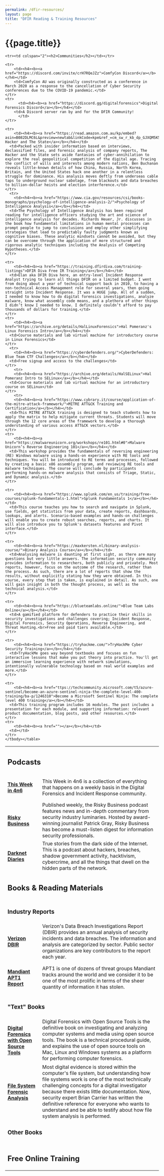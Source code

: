 ```yaml
---
permalink: /dfir-resources/
layout: page
title: "DFIR Reading & Training Resources"
---
```


<h1>{{page.title}}</h1>
<div class="links">
  <table><tbody>
  <tr><td colspan="2"><h2>Podcasts</h2></td></tr>
    <tr> 
      <td><h4><b><a href="https://thisweekin4n6.com/podcast/">This Week in 4n6</a></b></h4></td>
      <td>This Week in 4n6 is a collection of everything that happens on a weekly basis in the Digital Forensics and Incident Response community.</td>
    </tr>
      <tr> 
        <td><h4><b><a href="https://risky.biz/">Risky Business</a></b></h4></td>
      <td>Published weekly, the Risky Business podcast features news and in-depth commentary from security industry luminaries. Hosted by award-winning journalist Patrick Gray, Risky Business has become a must-listen digest for information security professionals.
        </td>
    </tr>
      <tr> 
        <td><h4><b><a href="https://darknetdiaries.com/">Darknet Diaries</a></b></h4></td>
      <td>True stories from the dark side of the Internet. This is a podcast about hackers, breaches, shadow government activity, hacktivism, cybercrime, and all the things that dwell on the hidden parts of the network.
        </td>
    </tr>

    <tr><td colspan="2"><h2>Communities</h2></td></tr>

    <tr> 
        <td><h4><b><a href="https://discord.com/invite/crH7RQeJZz">ComfyCon Discord</a></b></h4></td>
        <td>ComfyCon AU was originally constructed as a conference in March 2020 as a response to the cancellation of Cyber Security conferences due to the COVID-19 pandemic.</td>
    </tr>
    <tr> 
          <td><h4><b><a href="https://discord.gg/digitalforensics">Digital Forensics Discord</a></b></h4></td>
        <td>A Discord server ran by and for the DFIR Community!
          </td>
    </tr>

  <tr><td colspan="2"><h2>Books & Reading Materials</h2></td></tr>
  <tr><td colspan="2"><h3>Industry Reports</h3></td></tr>
    <tr> 
        <td><h4><b><a href="https://www.verizon.com/business/en-au/resources/reports/dbir/)">Verizon DBIR</a></b></h4></td>
      <td>Verizon's Data Breach Investigations Report (DBIR) provides an annual analysis of security incidents and data breaches. The information and analysis are categorized by sector. Public sector organizations are key contributors to the report each year.</td>
    </tr>
    <tr> 
        <td><h4><b><a href="https://www.mandiant.com/sites/default/files/2021-09/mandiant-apt1-report.pdf">Mandiant APT1 Report</a></b></h4></td>
      <td>APT1 is one of dozens of threat groups Mandiant tracks around the world and we consider it to be one of the most prolific in terms of the sheer quantity of information it has stolen.</td>
    </tr>

  <tr><td colspan="2"><h3>"Text" Books</h3></td></tr>

  <tr> 
  <td><h4><b><a href="https://www.amazon.com.au/gp/product/B004W7DO78/ref=ppx_yo_dt_b_d_asin_title_o00?ie=UTF8&psc=1">Digital Forensics with Open Source Tools</a></b></h4></td>
  <td>Digital Forensics with Open Source Tools is the definitive book on investigating and analyzing computer systems and media using open source tools. The book is a technical procedural guide, and explains the use of open source tools on Mac, Linux and Windows systems as a platform for performing computer forensics.</td>
    </tr>
  <tr> 
    <td><h4><b><a href="https://www.amazon.com.au/gp/product/B016N80EZ8/ref=dbs_a_def_rwt_hsch_vapi_taft_p1_i0">File System Forensic Analysis</a></b></h4></td>
    <td>Most digital evidence is stored within the computer's file system, but understanding how file systems work is one of the most technically challenging concepts for a digital investigator because there exists little documentation. Now, security expert Brian Carrier has written the definitive reference for everyone who wants to understand and be able to testify about how file system analysis is performed.</td>
    </tr>

  <tr><td colspan="2"><h3>Other Books</h3></td></tr>

    <tr> 
        <td><h4><b><a href="https://read.amazon.com.au/kp/embed?asin=B082DLMC6L&preview=newtab&linkCode=kpe&ref_=cm_sw_r_kb_dp_GJXQM5K5JS1ZMTW9FXA1">The Hacker and The State</a></b></h4></td>
      <td>Packed with insider information based on interviews, declassified files, and forensic analysis of company reports, The Hacker and the State sets aside fantasies of cyber-annihilation to explore the real geopolitical competition of the digital age. Tracing the conflict of wills and interests among modern nations, Ben Buchanan reveals little-known details of how China, Russia, North Korea, Britain, and the United States hack one another in a relentless struggle for dominance. His analysis moves deftly from underseas cable taps to underground nuclear sabotage, from blackouts and data breaches to billion-dollar heists and election interference.</td>
    </tr>
      <tr> 
        <td><h4><b><a href="https://www.cia.gov/resources/csi/books-monographs/psychology-of-intelligence-analysis-2/">Psychology of Intelligence Analysis</a></b></h4></td>
      <td>The Psychology of Intelligence Analysis has been required reading for intelligence officers studying the art and science of intelligence analysis for decades. Richards Heuer, Jr. discusses in the book how fundamental limitations in human mental processes can prompt people to jump to conclusions and employ other simplifying strategies that lead to predictably faulty judgments known as cognitive biases. These analytic mindsets cannot be avoided, but they can be overcome through the application of more structured and rigorous analytic techniques including the Analysis of Competing Hypotheses.</td>
    </tr>

  <tr><td colspan="2"><h2>Free Online Training</h2></td></tr>

    <tr> 
        <td><h4><b><a href="https://training.dfirdiva.com/training-listings">DFIR Diva Free IR Training</a></b></h4></td>
      <td>Elan aka DFIR Diva here, an entry-level Incident Response Analyst trying to learn all things DFIR on a limited budget. I went from doing about a year of technical support back in 2010, to having a non-technical Access Management role for several years, then going straight into Incident Response. It was a HUGE jump. All of a sudden, I needed to know how to do digital forensics investigations, analyze malware, know what assembly code means, and a plethora of other things I didn’t know I needed to know. I definitely couldn’t afford to pay thousands of dollars for training.</td>
    </tr>
    <tr> 
        <td><h4><b><a href="https://archive.org/details/HalLinuxForensics">Hal Pomeranz's Linux Forensics Intro</a></b></h4></td>
      <td>Course materials and lab virtual machine for introductory course in Linux Forensics</td>
    </tr>
      <tr> 
        <td><h4><b><a href="https://cyberdefenders.org/">CyberDefenders: Blue Team CTF Challenges</a></b></h4></td>
      <td>Free signup and access to the challenges</td>
    </tr>
        <tr> 
        <td><h4><b><a href="https://archive.org/details/HalSELinux">Hal Pomeranz Intro to SELinux</a></b></h4></td>
      <td>Course materials and lab virtual machine for an introductory course on SELinux</td>
    </tr>
        <tr> 
        <td><h4><b><a href="https://www.cybrary.it/course/application-of-the-mitre-attack-framework/">MITRE ATT&CK Training and Certification</a></b></h4></td>
      <td>This MITRE ATT&CK training is designed to teach students how to apply the matrix to help mitigate current threats. Students will move through the 12 core areas of the framework to develop a thorough understanding of various access ATT&CK vectors.</td>
    </tr>
    <tr> 
        <td><h4><b><a href="https://malwareunicorn.org/workshops/re101.html#0">Malware Unicorn’s Reverse Engineering 101</a></b></h4></td>
      <td>This workshop provides the fundamentals of reversing engineering (RE) Windows malware using a hands-on experience with RE tools and techniques. You will be introduced to RE terms and processes, followed by creating a basic x86 assembly program, and reviewing RE tools and malware techniques. The course will conclude by participants performing hands-on malware analysis that consists of Triage, Static, and Dynamic analysis.</td>
    </tr>
    
    <tr> 
        <td><h4><b><a href="https://www.splunk.com/en_us/training/free-courses/splunk-fundamentals-1.html">Splunk Fundamentals 1</a></b></h4></td>
      <td>This course teaches you how to search and navigate in Splunk, use fields, get statistics from your data, create reports, dashboards, lookups, and alerts. Scenario-based examples and hands-on challenges will enable you to create robust searches, reports, and charts. It will also introduce you to Splunk's datasets features and Pivot interface.</td>
    </tr>
    
    <tr> 
        <td><h4><b><a href="https://maxkersten.nl/binary-analysis-course/">Binary Analysis Course</a></b></h4></td>
      <td>Analysing malware is daunting at first sight, as there are many questions but very little answers. The information security community provides information to researchers, both publicly and privately. Most reports, however, focus on the outcome of the research, rather than the process. As such, there are a lot of reports that show the results, without explicitly stating how they were obtained. In this course, every step that is taken, is explained in detail. As such, one will gain insight in both the thought process, as well as the technical analysis.</td>
    </tr>
    
    <tr> 
        <td><h4><b><a href="https://blueteamlabs.online/">Blue Team Labs Online</a></b></h4></td>
      <td>A gamified platform for defenders to practice their skills in security investigations and challenges covering; Incident Response, Digital Forensics, Security Operations, Reverse Engineering, and Threat Hunting.<br>Free and paid tiers available.</td>
    </tr>
    
    <tr> 
        <td><h4><b><a href="https://tryhackme.com/">TryHackMe Cyber Security Training</a></b></h4></td>
      <td>TryHackMe goes way beyond textbooks and focuses on fun interactive lessons that make you put theory into practice. You'll get an immersive learning experience with network simulations, intentionally vulnerable technology based on real world examples and more.</td>
    </tr>
    
    <tr> 
        <td><h4><b><a href="ttps://techcommunity.microsoft.com/t5/azure-sentinel/become-an-azure-sentinel-ninja-the-complete-level-400-training/ba-p/1246310">Become a Microsoft Sentinel Ninja: The complete level 400 training</a></b></h4></td>
      <td>This training program includes 16 modules. The post includes a presentation for each module, and supporting information: relevant product documentation, blog posts, and other resources.</td>
    </tr>
    <tr> 
        <td><h4><b><a href=""></a></b></h4></td>
      <td></td>
    </tr>
    </tbody></table>
  </div>

